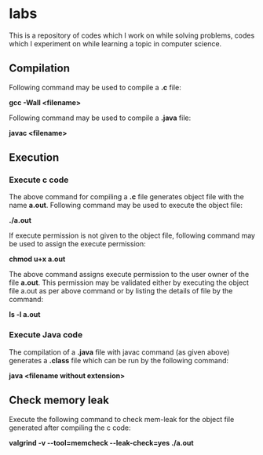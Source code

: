# labs
This is a repository of codes which I work on while solving problems, codes which I experiment on while learning a topic in computer science. 

## Compilation
Following command may be used to compile a **.c** file:

 **gcc -Wall \<filename\>**

Following command may be used to compile a **.java** file:

 **javac \<filename\>**

## Execution
### Execute c code
The above command for compiling a **.c** file generates object file with the
name **a.out**. Following command may be used to execute the object file:

 **./a.out**

If execute permission is not given to the object file, following command may be
used to assign the execute permission:

 **chmod u+x a.out**

The above command assigns execute permission to the user owner of the file
**a.out**. This permission may be validated either by executing the object file
a.out as per above command or by listing the details of file by the command:

 **ls -l a.out**

### Execute Java code

The compilation of a **.java** file with javac command (as given above)
generates a **.class** file which can be run by the following command:

 **java \<filename without extension\>**

## Check memory leak
Execute the following command to check mem-leak for the object file generated
after compiling the c code:

 **valgrind -v --tool=memcheck --leak-check=yes ./a.out**

